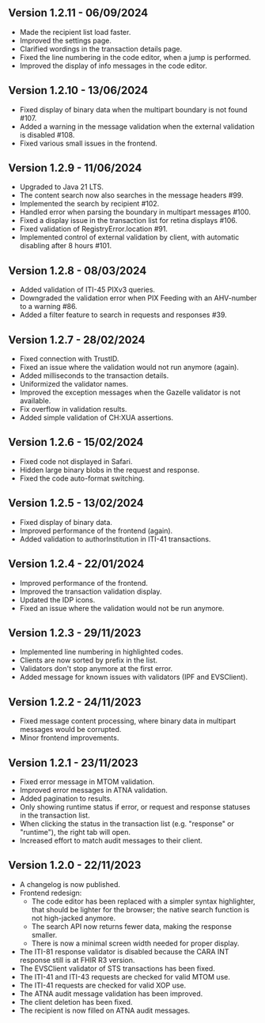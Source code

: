 ## Version 1.2.11 - 06/09/2024

- Made the recipient list load faster.
- Improved the settings page.
- Clarified wordings in the transaction details page.
- Fixed the line numbering in the code editor, when a jump is performed.
- Improved the display of info messages in the code editor.

## Version 1.2.10 - 13/06/2024

- Fixed display of binary data when the multipart boundary is not found #107.
- Added a warning in the message validation when the external validation is disabled #108.
- Fixed various small issues in the frontend.

## Version 1.2.9 - 11/06/2024

- Upgraded to Java 21 LTS.
- The content search now also searches in the message headers #99.
- Implemented the search by recipient #102.
- Handled error when parsing the boundary in multipart messages #100.
- Fixed a display issue in the transaction list for retina displays #106.
- Fixed validation of RegistryError.location #91.
- Implemented control of external validation by client, with automatic disabling after 8 hours #101.

## Version 1.2.8 - 08/03/2024

- Added validation of ITI-45 PIXv3 queries.
- Downgraded the validation error when PIX Feeding with an AHV-number to a warning #86.
- Added a filter feature to search in requests and responses #39.

## Version 1.2.7 - 28/02/2024

- Fixed connection with TrustID.
- Fixed an issue where the validation would not run anymore (again).
- Added milliseconds to the transaction details.
- Uniformized the validator names.
- Improved the exception messages when the Gazelle validator is not available.
- Fix overflow in validation results.
- Added simple validation of CH:XUA assertions.

## Version 1.2.6 - 15/02/2024

- Fixed code not displayed in Safari.
- Hidden large binary blobs in the request and response.
- Fixed the code auto-format switching.

## Version 1.2.5 - 13/02/2024

- Fixed display of binary data.
- Improved performance of the frontend (again).
- Added validation to authorInstitution in ITI-41 transactions.

## Version 1.2.4 - 22/01/2024

- Improved performance of the frontend.
- Improved the transaction validation display.
- Updated the IDP icons.
- Fixed an issue where the validation would not be run anymore.

## Version 1.2.3 - 29/11/2023

- Implemented line numbering in highlighted codes.
- Clients are now sorted by prefix in the list.
- Validators don't stop anymore at the first error.
- Added message for known issues with validators (IPF and EVSClient).

## Version 1.2.2 - 24/11/2023

- Fixed message content processing, where binary data in multipart messages would be corrupted.
- Minor frontend improvements.

## Version 1.2.1 - 23/11/2023

- Fixed error message in MTOM validation.
- Improved error messages in ATNA validation.
- Added pagination to results.
- Only showing runtime status if error, or request and response statuses in the transaction list.
- When clicking the status in the transaction list (e.g. "response" or "runtime"), the right tab will open.
- Increased effort to match audit messages to their client.

## Version 1.2.0 - 22/11/2023

- A changelog is now published.
- Frontend redesign:
    - The code editor has been replaced with a simpler syntax highlighter, that should be lighter for the browser; the
      native search function is not high-jacked anymore.
    - The search API now returns fewer data, making the response smaller.
    - There is now a minimal screen width needed for proper display.
- The ITI-81 response validator is disabled because the CARA INT response still is at FHIR R3 version.
- The EVSClient validator of STS transactions has been fixed.
- The ITI-41 and ITI-43 requests are checked for valid MTOM use.
- The ITI-41 requests are checked for valid XOP use.
- The ATNA audit message validation has been improved.
- The client deletion has been fixed.
- The recipient is now filled on ATNA audit messages.
